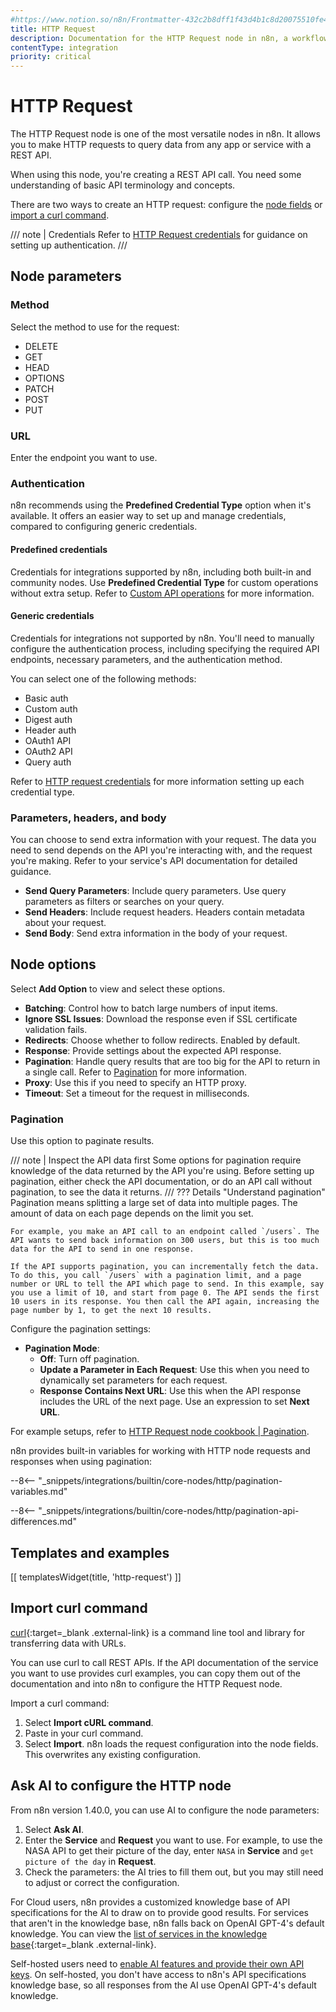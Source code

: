 ```yaml
---
#https://www.notion.so/n8n/Frontmatter-432c2b8dff1f43d4b1c8d20075510fe4
title: HTTP Request
description: Documentation for the HTTP Request node in n8n, a workflow automation platform. Includes guidance on usage, and links to examples.
contentType: integration
priority: critical
---
```


# HTTP Request

The HTTP Request node is one of the most versatile nodes in n8n. It allows you to make HTTP requests to query data from any app or service with a REST API.

When using this node, you're creating a REST API call. You need some understanding of basic API terminology and concepts.

There are two ways to create an HTTP request: configure the [node fields](#node-fields) or [import a curl command](#import-curl-command).

/// note | Credentials
Refer to [HTTP Request credentials](/integrations/builtin/credentials/httprequest/) for guidance on setting up authentication. 
///

## Node parameters

### Method

Select the method to use for the request:

- DELETE
- GET
- HEAD
- OPTIONS
- PATCH
- POST
- PUT

### URL

Enter the endpoint you want to use.

### Authentication

n8n recommends using the **Predefined Credential Type** option when it's available. It offers an easier way to set up and manage credentials, compared to configuring generic credentials.

#### Predefined credentials

Credentials for integrations supported by n8n, including both built-in and community nodes. Use **Predefined Credential Type** for custom operations without extra setup. Refer to [Custom API operations](/integrations/custom-operations/) for more information.


#### Generic credentials

Credentials for integrations not supported by n8n. You'll need to manually configure the authentication process, including specifying the required API endpoints, necessary parameters, and the authentication method. 

You can select one of the following methods:

* Basic auth
* Custom auth
* Digest auth
* Header auth
* OAuth1 API
* OAuth2 API
* Query auth


Refer to [HTTP request credentials](/integrations/builtin/credentials/httprequest/) for more information setting up each credential type.

### Parameters, headers, and body

You can choose to send extra information with your request. The data you need to send depends on the API you're interacting with, and the request you're making. Refer to your service's API documentation for detailed guidance.

* **Send Query Parameters**: Include query parameters. Use query parameters as filters or searches on your query.
* **Send Headers**: Include request headers. Headers contain metadata about your request.
* **Send Body**: Send extra information in the body of your request.

## Node options

Select **Add Option** to view and select these options.

- **Batching**: Control how to batch large numbers of input items.
- **Ignore SSL Issues**: Download the response even if SSL certificate validation fails.
- **Redirects**: Choose whether to follow redirects. Enabled by default.
- **Response**: Provide settings about the expected API response.
- **Pagination**: Handle query results that are too big for the API to return in a single call. Refer to [Pagination](#pagination) for more information.
- **Proxy**: Use this if you need to specify an HTTP proxy.
- **Timeout**: Set a timeout for the request in milliseconds.

### Pagination

Use this option to paginate results.

/// note | Inspect the API data first
Some options for pagination require knowledge of the data returned by the API you're using. Before setting up pagination, either check the API documentation, or do an API call without pagination, to see the data it returns.
///
??? Details "Understand pagination"
    Pagination means splitting a large set of data into multiple pages. The amount of data on each page depends on the limit you set.
  
    For example, you make an API call to an endpoint called `/users`. The API wants to send back information on 300 users, but this is too much data for the API to send in one response. 
  
    If the API supports pagination, you can incrementally fetch the data. To do this, you call `/users` with a pagination limit, and a page number or URL to tell the API which page to send. In this example, say you use a limit of 10, and start from page 0. The API sends the first 10 users in its response. You then call the API again, increasing the page number by 1, to get the next 10 results.

Configure the pagination settings:

* **Pagination Mode**:
	* **Off**: Turn off pagination.
	* **Update a Parameter in Each Request**: Use this when you need to dynamically set parameters for each request.
	* **Response Contains Next URL**: Use this when the API response includes the URL of the next page. Use an expression to set **Next URL**.

For example setups, refer to [HTTP Request node cookbook | Pagination](/code/cookbook/http-node/pagination/).

n8n provides built-in variables for working with HTTP node requests and responses when using pagination:

--8<-- "_snippets/integrations/builtin/core-nodes/http/pagination-variables.md"

--8<-- "_snippets/integrations/builtin/core-nodes/http/pagination-api-differences.md"

## Templates and examples

<!-- see https://www.notion.so/n8n/Pull-in-templates-for-the-integrations-pages-37c716837b804d30a33b47475f6e3780 -->
[[ templatesWidget(title, 'http-request') ]]

## Import curl command

[curl](https://curl.se/){:target=_blank .external-link} is a command line tool and library for transferring data with URLs.

You can use curl to call REST APIs. If the API documentation of the service you want to use provides curl examples, you can copy them out of the documentation and into n8n to configure the HTTP Request node.

Import a curl command:

1. Select **Import cURL command**.
2. Paste in your curl command.
3. Select **Import**. n8n loads the request configuration into the node fields. This overwrites any existing configuration.

## Ask AI to configure the HTTP node

From n8n version 1.40.0, you can use AI to configure the node parameters:

1. Select **Ask AI**.
1. Enter the **Service** and **Request** you want to use. For example, to use the NASA API to get their picture of the day, enter `NASA` in **Service** and `get picture of the day` in **Request**.
1. Check the parameters: the AI tries to fill them out, but you may still need to adjust or correct the configuration.

For Cloud users, n8n provides a customized knowledge base of API specifications for the AI to draw on to provide good results. For services that aren't in the knowledge base, n8n falls back on OpenAI GPT-4's default knowledge. You can view the [list of services in the knowledge base](https://github.com/n8n-io/n8n/blob/master/packages/cli/src/services/ai/resources/api-knowledgebase.json){:target=_blank .external-link}.

Self-hosted users need to [enable AI features and provide their own API keys](/hosting/configuration/environment-variables/ai/). On self-hosted, you don't have access to n8n's API specifications knowledge base, so all responses from the AI use OpenAI GPT-4's default knowledge.

